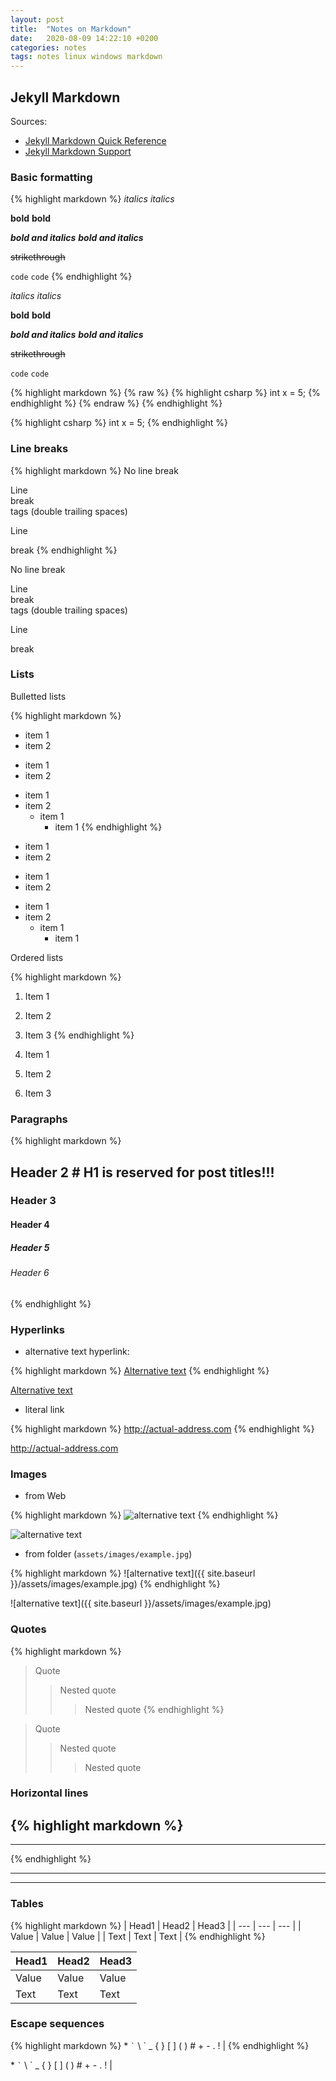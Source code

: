 ```yaml
---
layout: post
title:  "Notes on Markdown"
date:   2020-08-09 14:22:10 +0200
categories: notes
tags: notes linux windows markdown
---
```


## Jekyll Markdown

Sources: 
- [Jekyll Markdown Quick Reference](https://gist.github.com/roachhd/779fa77e9b90fe945b0c)
- [Jekyll Markdown Support](https://www.markdownguide.org/tools/jekyll/)

### Basic formatting

{% highlight markdown %}
_italics_ *italics*

__bold__ **bold**

___bold and italics___ ***bold and italics***

~~strikethrough~~

`code` ``code``
{% endhighlight %}

_italics_ *italics*

__bold__ **bold**

___bold and italics___ ***bold and italics***

~~strikethrough~~

`code` ``code``

{% highlight markdown %}
{% raw %}
{% highlight csharp %}
int x = 5;
{% endhighlight %}
{% endraw %}
{% endhighlight %}

{% highlight csharp %}
int x = 5;
{% endhighlight %}

### Line breaks

{% highlight markdown %}
No
line
break

Line  
break  
tags (double trailing spaces)

Line

break
{% endhighlight %}

No
line
break

Line  
break  
tags (double trailing spaces)

Line

break

### Lists

Bulletted lists

{% highlight markdown %}
* item 1
* item 2
- item 1
- item 2
+ item 1
+ item 2
    - item 1
        * item 1
{% endhighlight %}

* item 1
* item 2
- item 1
- item 2
+ item 1
+ item 2
    - item 1
        * item 1

Ordered lists

{% highlight markdown %}
1. Item 1
2. Item 2
3. Item 3
{% endhighlight %}

1. Item 1
2. Item 2
3. Item 3

### Paragraphs

{% highlight markdown %}
## Header 2     # H1 is reserved for post titles!!!
### Header 3
#### Header 4
##### Header 5
###### Header 6
{% endhighlight %}

### Hyperlinks

- alternative text hyperlink:

{% highlight markdown %}
[Alternative text](http://actual-address.com)
{% endhighlight %}

[Alternative text](http://actual-address.com)

- literal link

{% highlight markdown %}
<http://actual-address.com>
{% endhighlight %}

<http://actual-address.com>

### Images

- from Web

{% highlight markdown %}
![alternative text](https://img.freepik.com/free-vector/vintage-logo-style-bear_225004-570.jpg?size=626&ext=jpg)
{% endhighlight %}

![alternative text](https://img.freepik.com/free-vector/vintage-logo-style-bear_225004-570.jpg?size=626&ext=jpg)

- from folder (``assets/images/example.jpg``)

{% highlight markdown %}
![alternative text]({{ site.baseurl }}/assets/images/example.jpg)
{% endhighlight %}

![alternative text]({{ site.baseurl }}/assets/images/example.jpg)

### Quotes

{% highlight markdown %}
> Quote
>> Nested quote
>>> Nested quote
{% endhighlight %}

> Quote
>> Nested quote
>>> Nested quote

### Horizontal lines

{% highlight markdown %}
----

****
{% endhighlight %}

----

****

### Tables

{% highlight markdown %}
| Head1 | Head2 | Head3 |
| --- | --- | --- | 
| Value | Value | Value |
| Text | Text | Text |
{% endhighlight %}

| Head1 | Head2 | Head3 |
| --- | --- | --- | 
| Value | Value | Value |
| Text | Text | Text |

### Escape sequences

{% highlight markdown %}
\* `` ` `` \\ \` \_ \{ \} \[ \] \( \) \# \+ \- \. \! \|
{% endhighlight %}

\* `` ` `` \\ \` \_ \{ \} \[ \] \( \) \# \+ \- \. \! \|

